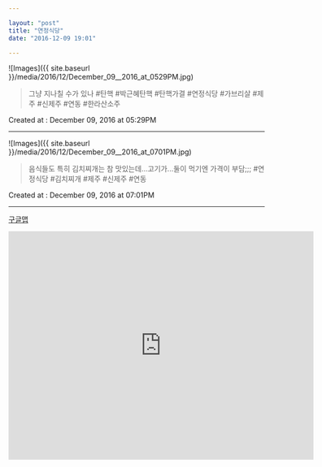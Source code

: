 ```yaml
---

layout: "post"  
title: "연정식당"  
date: "2016-12-09 19:01"

---
```


![Images]({{ site.baseurl }}/media/2016/12/December_09__2016_at_0529PM.jpg)

> 그냥 지나칠 수가 있나 #탄핵 #박근혜탄핵 #탄핵가결 #연정식당 #가브리살 #제주 #신제주 #연동 #한라산소주

Created at : December 09, 2016 at 05:29PM

---

![Images]({{ site.baseurl }}/media/2016/12/December_09__2016_at_0701PM.jpg)

> 음식들도 특히 김치찌개는 참 맛있는데...고기가...둘이 먹기엔 가격이 부담;;; #연정식당 #김치찌개 #제주 #신제주 #연동

Created at : December 09, 2016 at 07:01PM

---

[구글맵](https://goo.gl/maps/M26Wrv1Dfh92)

<iframe src="https://www.google.com/maps/embed?pb=!1m18!1m12!1m3!1d3327.6776794074126!2d126.48462541488195!3d33.483741554921785!2m3!1f0!2f0!3f0!3m2!1i1024!2i768!4f13.1!3m3!1m2!1s0x350cfb0764283367%3A0xd0c8c1a2efec16ab!2z7Jew7KCV7Iud64u5!5e0!3m2!1sko!2skr!4v1481342103049" width="600" height="450" frameborder="0" style="border:0" allowfullscreen></iframe>
